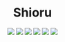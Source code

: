 <div align="center">
    <h1>
        <strong>Shioru</strong>
    </h1>
    <img src="https://img.shields.io/badge/discord.js-v14-7354F6?logo=discord&logoColor=white&style=for-the-badge" />
    <img src="https://img.shields.io/github/stars/BoltBotz/Bolt.svg?logo=github&style=for-the-badge" />
    <img src="https://img.shields.io/github/v/release/BoltBotz/Bolt?logo=java&style=for-the-badge">
    <img src="https://img.shields.io/github/license/BoltBotz/Bolt.svg?logo=github&style=for-the-badge" />
    <img src="https://img.shields.io/github/workflow/status/BoltBotz/Bolt/CodeQL?label=test&logo=circleci&style=for-the-badge" />
    <img src="https://img.shields.io/github/last-commit/BoltBotz/Bolt?style=for-the-badge">
</div>
